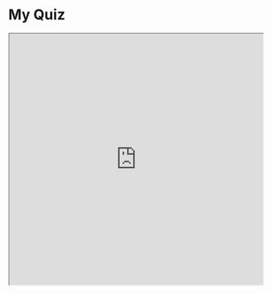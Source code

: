 # My Quiz

<iframe src="https://muffinman1287.github.io/BARNProject/quiz/quiz.html" style="width: 100%; height: 500px;"></iframe>
